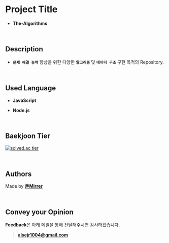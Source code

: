 # Project Title

- **The-Algorithms**


<br />

## Description

- **`문제 해결 능력`**  향상을 위한 다양한 **`알고리즘`** 및 **`데이터 구조`** 구현 목적의 Repository.

<br />


## Used Language

- **JavaScript**

- **Node.js**

<br />


## Baekjoon Tier

[![solved.ac tier](http://mazassumnida.wtf/api/v2/generate_badge?boj=alsejr1004)](https://solved.ac/alsejr1004)


<br />


## Authors

Made by [**@Mirrer**](https://www.instagram.com/mirrerlike_/)


<br />


## Convey your Opinion

**Feedback**은 아래 메일을 통해 전달해주시면 감사하겠습니다.

> [**alsejr1004@gmail.com**](mailto:alsejr1004@gmail.com)


<br />
